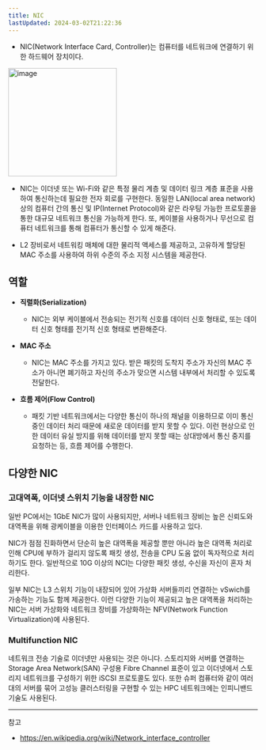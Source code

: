 ```yaml
---
title: NIC
lastUpdated: 2024-03-02T21:22:36
---
```


- NIC(Network Interface Card, Controller)는 컴퓨터를 네트워크에 연결하기 위한 하드웨어 장치이다.

<img width="219" alt="image" src="https://github.com/rlaisqls/rlaisqls/assets/81006587/1e9487ca-3c4e-44dc-bd3e-e1716f75bc82">

- NIC는 이더넷 또는 Wi-Fi와 같은 특정 물리 계층 및 데이터 링크 계층 표준을 사용하여 통신하는데 필요한 전자 회로를 구현한다. 동일한 LAN(local area network) 상의 컴퓨터 간의 통신 및 IP(Internet Protocol)와 같은 라우팅 가능한 프로토콜을 통한 대규모 네트워크 통신을 가능하게 한다. 또, 케이블을 사용하거나 무선으로 컴퓨터 네트워크를 통해 컴퓨터가 통신할 수 있게 해준다.
  
- L2 장비로서 네트워킹 매체에 대한 물리적 액세스를 제공하고, 고유하게 할당된 MAC 주소를 사용하여 하위 수준의 주소 지정 시스템을 제공한다.

## 역할

- **직렬화(Serialization)**
  - NIC는 외부 케이블에서 전송되는 전기적 신호를 데이터 신호 형태로, 또는 데이터 신호 형태를 전기적 신호 형태로 변환해준다.

- **MAC 주소**
  - NIC는 MAC 주소를 가지고 있다. 받은 패킷의 도착지 주소가 자신의 MAC 주소가 아니면 폐기하고 자신의 주소가 맞으면 시스템 내부에서 처리할 수 있도록 전달한다.

- **흐름 제어(Flow Control)**
  - 패킷 기반 네트워크에서는 다양한 통신이 하나의 채널을 이용하므로 이미 통신 중인 데이터 처리 때문에 새로운 데이터를 받지 못할 수 있다. 이런 현상으로 인한 데이터 유실 방지를 위해 데이터를 받지 못할 때는 상대방에서 통신 중지를 요청하는 등, 흐름 제어를 수행한다.

## 다양한 NIC

### 고대역폭, 이더넷 스위치 기능을 내장한 NIC

일반 PC에서는 1GbE NIC가 많이 사용되지만, 서버나 네트워크 장비는 높은 신뢰도와 대역폭을 위해 광케이블을 이용한 인터페이스 카드를 사용하고 있다. 

NIC가 점점 진화하면서 단순히 높은 대역폭을 제공할 뿐만 아니라 높은 대역폭 처리로 인해 CPU에 부하가 걸리지 않도록 패킷 생성, 전송을 CPU 도움 없이 독자적으로 처리하기도 한다. 일반적으로 10G 이상의 NCI는 다양한 패킷 생성, 수신을 자신이 혼자 처리한다.

일부 NIC는 L3 스위치 기능이 내장되어 있어 가상화 서버들끼리 연결하는 vSwich를 가송하는 기능도 함께 제공한다. 이런 다양한 기능이 제공되고 높은 대역폭을 처리하는 NIC는 서버 가상화와 네트워크 장비를 가상화하는 NFV(Network Function Virtualization)에 사용된다.

### Multifunction NIC

네트워크 전송 기술로 이더넷만 사용되는 것은 아니다. 스토리지와 서버를 연결하는 Storage Area Network(SAN) 구성용 Fibre Channel 표준이 있고 이더넷에서 스토리지 네트워크를 구성하기 위한 iSCSI 프로토콜도 있다. 또한 슈퍼 컴퓨터와 같이 여러 대의 서버를 묶어 고성능 클러스터링을 구현할 수 있는 HPC 네트워크에는 인피니밴드 기술도 사용된다.

---
참고
- https://en.wikipedia.org/wiki/Network_interface_controller